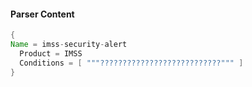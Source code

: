 #### Parser Content
```Java
{
Name = imss-security-alert
  Product = IMSS
  Conditions = [ """???????????????????????????""" ]
}
```